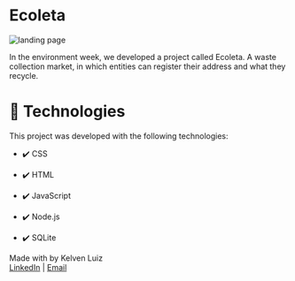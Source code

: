 # Ecoleta

<a><img src="https://i.ibb.co/vLF0FF4/ecoleta.png" alt="landing page"></a>

In the environment week, we developed a project called Ecoleta. A waste collection market, in which entities can register their address and what they recycle.

# 🚀 Technologies

This project was developed with the following technologies:

- ✔️ CSS

- ✔️ HTML

- ✔️ JavaScript

- ✔️ Node.js

- ✔️ SQLite

Made with by Kelven Luiz </br>
[LinkedIn](https://www.linkedin.com/in/kelvenluiz/) | [Email](mailto:kelvenluiz@usp.br)
